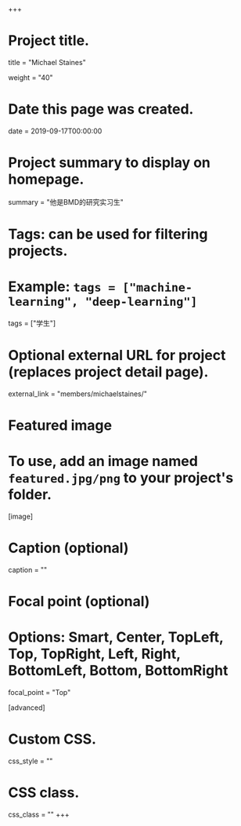 +++
# Project title.
title = "Michael Staines"

weight = "40"

# Date this page was created.
date = 2019-09-17T00:00:00

# Project summary to display on homepage.
summary = "他是BMD的研究实习生"

# Tags: can be used for filtering projects.
# Example: `tags = ["machine-learning", "deep-learning"]`
tags = ["学生"]

# Optional external URL for project (replaces project detail page).
external_link = "members/michaelstaines/"

# Featured image
# To use, add an image named `featured.jpg/png` to your project's folder. 
[image]
  # Caption (optional)
  caption = ""

  # Focal point (optional)
  # Options: Smart, Center, TopLeft, Top, TopRight, Left, Right, BottomLeft, Bottom, BottomRight
  focal_point = "Top"

[advanced]
 # Custom CSS.
 css_style = ""

 # CSS class.
 css_class = ""
+++
